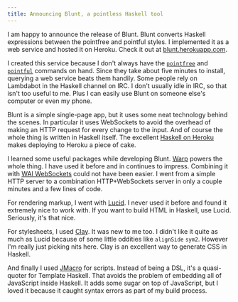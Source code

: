 ```yaml
---
title: Announcing Blunt, a pointless Haskell tool
---
```


I am happy to announce the release of Blunt.
Blunt converts Haskell expressions between the pointfree and pointful styles.
I implemented it as a web service and hosted it on Heroku.
Check it out at [blunt.herokuapp.com][].

I created this service because I don't always have the [`pointfree`][] and [`pointful`][] commands on hand.
Since they take about five minutes to install,
querying a web service beats them handily.
Some people rely on Lambdabot in the Haskell channel on IRC.
I don't usually idle in IRC,
so that isn't too useful to me.
Plus I can easily use Blunt on someone else's computer or even my phone.

Blunt is a simple single-page app,
but it uses some neat technology behind the scenes.
In particular it uses WebSockets to avoid the overhead of making an HTTP request for every change to the input.
And of course the whole thing is written in Haskell itself.
The excellent [Haskell on Heroku][] makes deploying to Heroku a piece of cake.

I learned some useful packages while developing Blunt.
[Warp][] powers the whole thing.
I have used it before and in continues to impress.
Combining it with [WAI WebSockets][] could not have been easier.
I went from a simple HTTP server to a combination HTTP+WebSockets server in only a couple minutes and a few lines of code.

For rendering markup, I went with [Lucid][].
I never used it before and found it extremely nice to work with.
If you want to build HTML in Haskell, use Lucid.
Seriously, it's that nice.

For stylesheets, I used [Clay][].
It was new to me too.
I didn't like it quite as much as Lucid because of some little oddities like `alignSide` `sym2`.
However I'm really just picking nits here.
Clay is an excellent way to generate CSS in Haskell.

And finally I used [JMacro][] for scripts.
Instead of being a DSL, it's a quasi-quoter for Template Haskell.
That avoids the problem of embedding all of JavaScript inside Haskell.
It adds some sugar on top of JavaScript,
but I loved it because it caught syntax errors as part of my build process.

[blunt.herokuapp.com]: https://blunt.herokuapp.com
[`pointfree`]: http://hackage.haskell.org/package/pointfree
[`pointful`]: http://hackage.haskell.org/package/pointful
[haskell on heroku]: https://haskellonheroku.com/
[warp]: http://hackage.haskell.org/package/warp
[wai websockets]: http://hackage.haskell.org/package/wai-websockets
[lucid]: http://hackage.haskell.org/package/lucid
[clay]: http://hackage.haskell.org/package/clay
[jmacro]: http://hackage.haskell.org/package/jmacro
